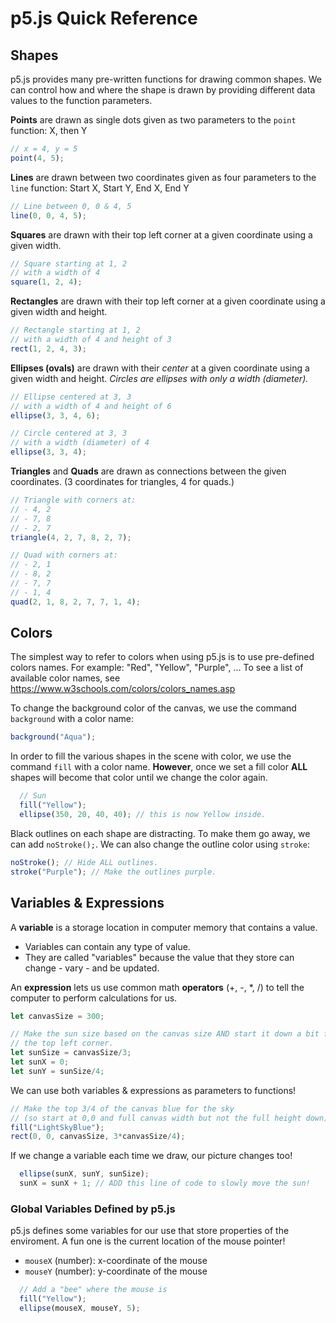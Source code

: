 # p5.js Quick Reference

## Shapes

p5.js provides many pre-written functions for drawing common shapes. We can control how and where the shape is drawn by providing different data values to the function parameters.

**Points** are drawn as single dots given as two parameters to the `point` function: X, then Y
```javascript
// x = 4, y = 5
point(4, 5); 
```

**Lines** are drawn between two coordinates given as four parameters to the `line` function: Start X, Start Y, End X, End Y
```javascript
// Line between 0, 0 & 4, 5
line(0, 0, 4, 5); 
```

**Squares** are drawn with their top left corner at a given coordinate using a given width.

```javascript
// Square starting at 1, 2
// with a width of 4
square(1, 2, 4);
```

**Rectangles** are drawn with their top left corner at a given coordinate using a given width and height.

```javascript
// Rectangle starting at 1, 2
// with a width of 4 and height of 3
rect(1, 2, 4, 3);
```

**Ellipses (ovals)** are drawn with their *center* at a given coordinate using a given width and height. *Circles are ellipses with only a width (diameter).*

```javascript
// Ellipse centered at 3, 3
// with a width of 4 and height of 6
ellipse(3, 3, 4, 6);

// Circle centered at 3, 3
// with a width (diameter) of 4
ellipse(3, 3, 4);
```

**Triangles** and **Quads** are drawn as connections between the given coordinates. (3 coordinates for triangles, 4 for quads.)

```javascript
// Triangle with corners at: 
// - 4, 2
// - 7, 8
// - 2, 7
triangle(4, 2, 7, 8, 2, 7);
```

```javascript
// Quad with corners at: 
// - 2, 1
// - 8, 2
// - 7, 7
// - 1, 4
quad(2, 1, 8, 2, 7, 7, 1, 4);
```

## Colors
The simplest way to refer to colors when using p5.js is to use pre-defined colors names. For example: "Red", "Yellow", "Purple", ... To see a list of available color names, see <a href="https://www.w3schools.com/colors/colors_names.asp" target="_blank">https://www.w3schools.com/colors/colors_names.asp</a> 

To change the background color of the canvas, we use the command `background` with a color name:
```javascript
background("Aqua");
```

In order to fill the various shapes in the scene with color, we use the command `fill` with a color name. **However**, once we set a fill color **ALL** shapes will become that color until we change the color again.

```javascript
  // Sun
  fill("Yellow");
  ellipse(350, 20, 40, 40); // this is now Yellow inside.
```

Black outlines on each shape are distracting. To make them go away, we can add `noStroke();`. We can also change the outline color using `stroke`:

```javascript
noStroke(); // Hide ALL outlines.
stroke("Purple"); // Make the outlines purple.
```

## Variables & Expressions
A **variable** is a storage location in computer memory that contains a value. 
  - Variables can contain any type of value.
  - They are called "variables" because the value that they store can change - vary - and be updated.
  
An **expression** lets us use common math **operators** (+, -, *, /) to tell the computer to perform calculations for us.

```javascript
let canvasSize = 300;

// Make the sun size based on the canvas size AND start it down a bit from
// the top left corner.
let sunSize = canvasSize/3;
let sunX = 0;
let sunY = sunSize/4;
```

We can use both variables & expressions as parameters to functions!

```javascript
// Make the top 3/4 of the canvas blue for the sky 
// (so start at 0,0 and full canvas width but not the full height down)
fill("LightSkyBlue");
rect(0, 0, canvasSize, 3*canvasSize/4);
```

If we change a variable each time we draw, our picture changes too!

```javascript
  ellipse(sunX, sunY, sunSize);
  sunX = sunX + 1; // ADD this line of code to slowly move the sun!
```

### Global Variables Defined by p5.js
p5.js defines some variables for our use that store properties of the enviroment. A fun one is the current location of the mouse pointer!
- `mouseX` (number): x-coordinate of the mouse
- `mouseY` (number): y-coordinate of the mouse

```javascript
  // Add a "bee" where the mouse is
  fill("Yellow");
  ellipse(mouseX, mouseY, 5);
```
